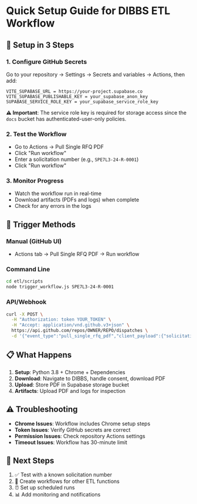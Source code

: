 # Quick Setup Guide for DIBBS ETL Workflow

## 🚀 **Setup in 3 Steps**

### 1. **Configure GitHub Secrets**
Go to your repository → Settings → Secrets and variables → Actions, then add:

```
VITE_SUPABASE_URL = https://your-project.supabase.co
VITE_SUPABASE_PUBLISHABLE_KEY = your_supabase_anon_key
SUPABASE_SERVICE_ROLE_KEY = your_supabase_service_role_key
```

**⚠️ Important**: The service role key is required for storage access since the `docs` bucket has authenticated-user-only policies.

### 2. **Test the Workflow**
- Go to Actions → Pull Single RFQ PDF
- Click "Run workflow"
- Enter a solicitation number (e.g., `SPE7L3-24-R-0001`)
- Click "Run workflow"

### 3. **Monitor Progress**
- Watch the workflow run in real-time
- Download artifacts (PDFs and logs) when complete
- Check for any errors in the logs

## 🔧 **Trigger Methods**

### **Manual (GitHub UI)**
- Actions tab → Pull Single RFQ PDF → Run workflow

### **Command Line**
```bash
cd etl/scripts
node trigger_workflow.js SPE7L3-24-R-0001
```

### **API/Webhook**
```bash
curl -X POST \
  -H "Authorization: token YOUR_TOKEN" \
  -H "Accept: application/vnd.github.v3+json" \
  https://api.github.com/repos/OWNER/REPO/dispatches \
  -d '{"event_type":"pull_single_rfq_pdf","client_payload":{"solicitation_number":"SPE7L3-24-R-0001"}}'
```

## 📋 **What Happens**

1. **Setup**: Python 3.8 + Chrome + Dependencies
2. **Download**: Navigate to DIBBS, handle consent, download PDF
3. **Upload**: Store PDF in Supabase storage bucket
4. **Artifacts**: Upload PDF and logs for inspection

## ⚠️ **Troubleshooting**

- **Chrome Issues**: Workflow includes Chrome setup steps
- **Token Issues**: Verify GitHub secrets are correct
- **Permission Issues**: Check repository Actions settings
- **Timeout Issues**: Workflow has 30-minute limit

## 🎯 **Next Steps**

1. ✅ Test with a known solicitation number
2. 🔄 Create workflows for other ETL functions
3. ⏰ Set up scheduled runs
4. 📊 Add monitoring and notifications
